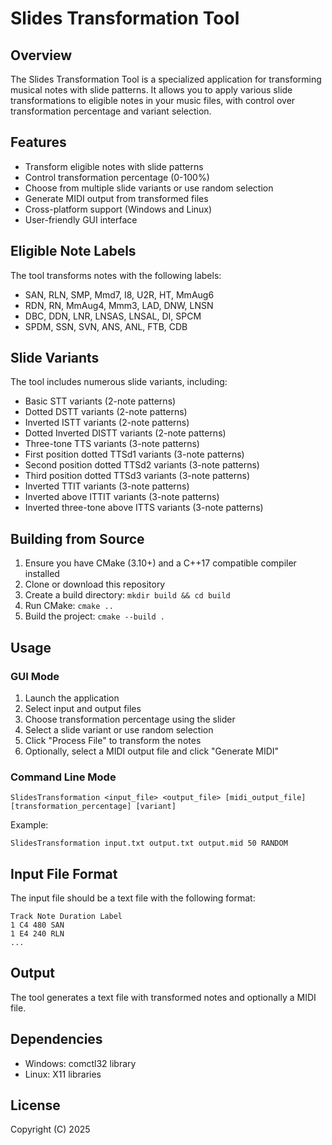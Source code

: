 # Slides Transformation Tool

## Overview
The Slides Transformation Tool is a specialized application for transforming musical notes with slide patterns. It allows you to apply various slide transformations to eligible notes in your music files, with control over transformation percentage and variant selection.

## Features
- Transform eligible notes with slide patterns
- Control transformation percentage (0-100%)
- Choose from multiple slide variants or use random selection
- Generate MIDI output from transformed files
- Cross-platform support (Windows and Linux)
- User-friendly GUI interface

## Eligible Note Labels
The tool transforms notes with the following labels:
- SAN, RLN, SMP, Mmd7, I8, U2R, HT, MmAug6
- RDN, RN, MmAug4, Mmm3, LAD, DNW, LNSN
- DBC, DDN, LNR, LNSAS, LNSAL, DI, SPCM
- SPDM, SSN, SVN, ANS, ANL, FTB, CDB

## Slide Variants
The tool includes numerous slide variants, including:
- Basic STT variants (2-note patterns)
- Dotted DSTT variants (2-note patterns)
- Inverted ISTT variants (2-note patterns)
- Dotted Inverted DISTT variants (2-note patterns)
- Three-tone TTS variants (3-note patterns)
- First position dotted TTSd1 variants (3-note patterns)
- Second position dotted TTSd2 variants (3-note patterns)
- Third position dotted TTSd3 variants (3-note patterns)
- Inverted TTIT variants (3-note patterns)
- Inverted above ITTIT variants (3-note patterns)
- Inverted three-tone above ITTS variants (3-note patterns)

## Building from Source
1. Ensure you have CMake (3.10+) and a C++17 compatible compiler installed
2. Clone or download this repository
3. Create a build directory: `mkdir build && cd build`
4. Run CMake: `cmake ..`
5. Build the project: `cmake --build .`

## Usage
### GUI Mode
1. Launch the application
2. Select input and output files
3. Choose transformation percentage using the slider
4. Select a slide variant or use random selection
5. Click "Process File" to transform the notes
6. Optionally, select a MIDI output file and click "Generate MIDI"

### Command Line Mode
```
SlidesTransformation <input_file> <output_file> [midi_output_file] [transformation_percentage] [variant]
```

Example:
```
SlidesTransformation input.txt output.txt output.mid 50 RANDOM
```

## Input File Format
The input file should be a text file with the following format:
```
Track Note Duration Label
1 C4 480 SAN
1 E4 240 RLN
...
```

## Output
The tool generates a text file with transformed notes and optionally a MIDI file.

## Dependencies
- Windows: comctl32 library
- Linux: X11 libraries

## License
Copyright (C) 2025
